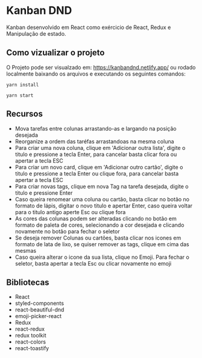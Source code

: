 # Kanban DND

Kanban desenvolvido em React como exércicio de React, Redux e Manipulação de estado.

## Como vizualizar o projeto

O Projeto pode ser visualzado em: https://kanbandnd.netlify.app/
ou rodado localmente baixando os arquivos e executando os seguintes comandos:

```
yarn install

yarn start
```

## Recursos

<ul>
<li>Mova tarefas entre colunas arrastando-as e largando na posição desejada</li>
<li>Reorganize a ordem das taréfas arrastandoas na mesma coluna</li>
<li>Para criar uma nova coluna, clique em 'Adicionar outra lista', digite o titulo e pressione a tecla Enter, para cancelar basta clicar fora ou apertar a tecla ESC </li>
<li>Para criar um novo card, clique em 'Adicionar outro cartão', digite o titulo e pressione a tecla Enter ou clique fora, para cancelar basta apertar a tecla ESC</li>
<li>Para criar novas tags, clique em nova Tag na tarefa desejada, digite o titulo e pressione Enter</li>
<li>Caso queira renomear uma coluna ou cartão, basta clicar no botão no formato de lápis, digitar o novo titulo e apertar Enter, caso queira voltar para o titulo antigo aperte Esc ou clique fora</li>
<li>As cores das colunas podem ser alteradas clicando no botão em formato de paleta de cores, selecionando a cor desejada e clicando novamente no botão para fechar o seletor</li>
<li>Se deseja remover Colunas ou cartões, basta clicar nos icones em formato de lata de lixo, se quiser remover as tags, clique em cima das mesmas</li>
<li>Caso queira alterar o icone da sua lista, clique no Emoji. Para fechar o seletor, basta apertar a tecla Esc ou clicar novamente no emoji</li>
</ul>

## Bibliotecas

<ul>
<li>React</li>
<li>styled-components</li>
<li>react-beautiful-dnd </li>
<li>emoji-picker-react</li>
<li>Redux</li>
<li>react-redux</li>
<li>redux toolkit</li>
<li>react-colors</li>
<li>react-toastify</li>
</ul>
